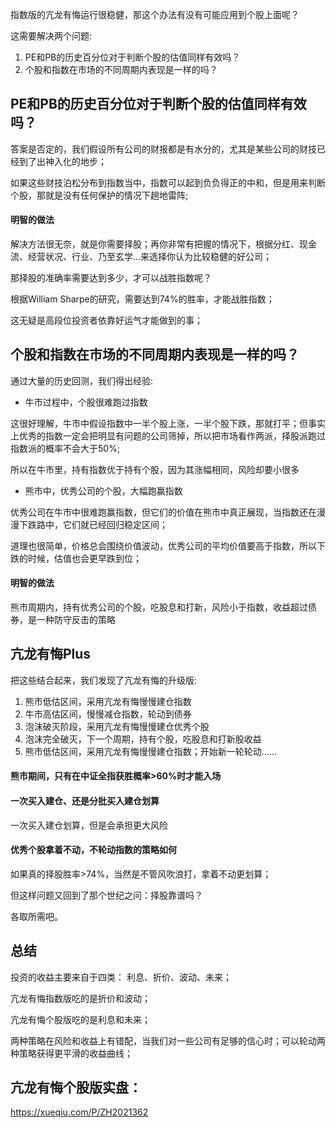 指数版的亢龙有悔运行很稳健，那这个办法有没有可能应用到个股上面呢？

这需要解决两个问题:

1. PE和PB的历史百分位对于判断个股的估值同样有效吗？
2. 个股和指数在市场的不同周期内表现是一样的吗？


## PE和PB的历史百分位对于判断个股的估值同样有效吗？

答案是否定的，我们假设所有公司的财报都是有水分的，尤其是某些公司的财技已经到了出神入化的地步；

如果这些财技泊松分布到指数当中，指数可以起到负负得正的中和，但是用来判断个股，那就是没有任何保护的情况下趟地雷阵;

#### 明智的做法

解决方法很无奈，就是你需要择股；再你非常有把握的情况下，根据分红、现金流、经营状况、行业、乃至玄学...来选择你认为比较稳健的好公司；

那择股的准确率需要达到多少，才可以战胜指数呢？

根据William Sharpe的研究，需要达到74%的胜率，才能战胜指数；

这无疑是高段位投资者依靠好运气才能做到的事；

## 个股和指数在市场的不同周期内表现是一样的吗？

通过大量的历史回测，我们得出经验:

* 牛市过程中，个股很难跑过指数

这很好理解，牛市中假设指数中一半个股上涨，一半个股下跌，那就打平；但事实上优秀的指数一定会把明显有问题的公司筛掉，所以把市场看作两派，择股派跑过指数派的概率不会大于50%;

所以在牛市里，持有指数优于持有个股，因为其涨幅相同，风险却要小很多

* 熊市中，优秀公司的个股，大幅跑赢指数

优秀公司在牛市中很难跑赢指数，但它们的价值在熊市中真正展现，当指数还在漫漫下跌路中，它们就已经回归稳定区间；

道理也很简单，价格总会围绕价值波动，优秀公司的平均价值要高于指数，所以下跌的时候，估值也会更早跌到位；

#### 明智的做法

熊市周期内，持有优秀公司的个股，吃股息和打新，风险小于指数，收益超过债券，是一种防守反击的策略


## 亢龙有悔Plus

把这些结合起来，我们发现了亢龙有悔的升级版:

1. 熊市低估区间，采用亢龙有悔慢慢建仓指数
2. 牛市高估区间，慢慢减仓指数，轮动到债券
3. 泡沫破灭阶段，采用亢龙有悔慢慢建仓优秀个股
4. 泡沫完全破灭，下一个周期，持有个股，吃股息和打新股收益
5. 熊市低估区间，采用亢龙有悔慢慢建仓指数；开始新一轮轮动......

#### 熊市期间，只有在中证全指获胜概率>60%时才能入场


#### 一次买入建仓、还是分批买入建仓划算

一次买入建仓划算，但是会承担更大风险


#### 优秀个股拿着不动，不轮动指数的策略如何

如果真的择股胜率>74%，当然是不管风吹浪打，拿着不动更划算；

但这样问题又回到了那个世纪之问：择股靠谱吗？

各取所需吧。



## 总结

投资的收益主要来自于四类： 利息、折价、波动、未来；

亢龙有悔指数版吃的是折价和波动；

亢龙有悔个股版吃的是利息和未来；

两种策略在风险和收益上有错配，当我们对一些公司有足够的信心时；可以轮动两种策略获得更平滑的收益曲线；



## 亢龙有悔个股版实盘：

https://xueqiu.com/P/ZH2021362
